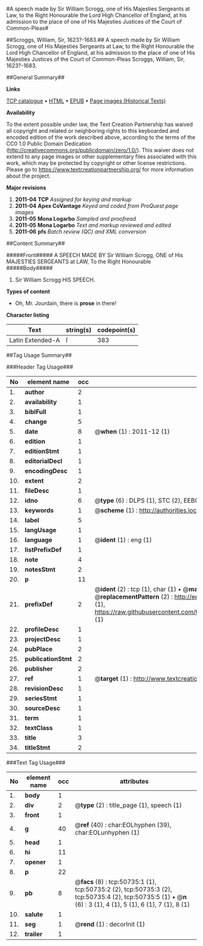 #A speech made by Sir William Scrogg, one of His Majesties Sergeants at Law, to the Right Honourable the Lord High Chancellor of England, at his admission to the place of one of His Majesties Justices of the Court of Common-Pleas#

##Scroggs, William, Sir, 1623?-1683.##
A speech made by Sir William Scrogg, one of His Majesties Sergeants at Law, to the Right Honourable the Lord High Chancellor of England, at his admission to the place of one of His Majesties Justices of the Court of Common-Pleas
Scroggs, William, Sir, 1623?-1683.

##General Summary##

**Links**

[TCP catalogue](http://www.ota.ox.ac.uk/tcp/)  • 
[HTML](http://tei.it.ox.ac.uk/tcp/Texts-HTML/free/A58/A58855.html)  • 
[EPUB](http://tei.it.ox.ac.uk/tcp/Texts-EPUB/free/A58/A58855.epub) • 
[Page images (Historical Texts)](https://historicaltexts.jisc.ac.uk/eebo-11907095e)

**Availability**

To the extent possible under law, the Text Creation Partnership has waived all copyright and related or neighboring rights to this keyboarded and encoded edition of the work described above, according to the terms of the CC0 1.0 Public Domain Dedication (http://creativecommons.org/publicdomain/zero/1.0/). This waiver does not extend to any page images or other supplementary files associated with this work, which may be protected by copyright or other license restrictions. Please go to https://www.textcreationpartnership.org/ for more information about the project.

**Major revisions**

1. __2011-04__ __TCP__ *Assigned for keying and markup*
1. __2011-04__ __Apex CoVantage__ *Keyed and coded from ProQuest page images*
1. __2011-05__ __Mona Logarbo__ *Sampled and proofread*
1. __2011-05__ __Mona Logarbo__ *Text and markup reviewed and edited*
1. __2011-06__ __pfs__ *Batch review (QC) and XML conversion*

##Content Summary##

#####Front#####
A SPEECH MADE BY Sir William Scrogg, ONE of His MAJESTIES SERGEANTS at LAW, To the Right Honourable 
#####Body#####

1. Sir William Scrogg HIS SPEECH.

**Types of content**

  * Oh, Mr. Jourdain, there is **prose** in there!

**Character listing**


|Text|string(s)|codepoint(s)|
|---|---|---|
|Latin Extended-A|ſ|383|

##Tag Usage Summary##

###Header Tag Usage###

|No|element name|occ|attributes|
|---|---|---|---|
|1.|__author__|2||
|2.|__availability__|1||
|3.|__biblFull__|1||
|4.|__change__|5||
|5.|__date__|8| @__when__ (1) : 2011-12 (1)|
|6.|__edition__|1||
|7.|__editionStmt__|1||
|8.|__editorialDecl__|1||
|9.|__encodingDesc__|1||
|10.|__extent__|2||
|11.|__fileDesc__|1||
|12.|__idno__|6| @__type__ (6) : DLPS (1), STC (2), EEBO-CITATION (1), OCLC (1), VID (1)|
|13.|__keywords__|1| @__scheme__ (1) : http://authorities.loc.gov/ (1)|
|14.|__label__|5||
|15.|__langUsage__|1||
|16.|__language__|1| @__ident__ (1) : eng (1)|
|17.|__listPrefixDef__|1||
|18.|__note__|4||
|19.|__notesStmt__|2||
|20.|__p__|11||
|21.|__prefixDef__|2| @__ident__ (2) : tcp (1), char (1)  •  @__matchPattern__ (2) : ([0-9\-]+):([0-9IVX]+) (1), (.+) (1)  •  @__replacementPattern__ (2) : http://eebo.chadwyck.com/downloadtiff?vid=$1&page=$2 (1), https://raw.githubusercontent.com/textcreationpartnership/Texts/master/tcpchars.xml#$1 (1)|
|22.|__profileDesc__|1||
|23.|__projectDesc__|1||
|24.|__pubPlace__|2||
|25.|__publicationStmt__|2||
|26.|__publisher__|2||
|27.|__ref__|1| @__target__ (1) : http://www.textcreationpartnership.org/docs/. (1)|
|28.|__revisionDesc__|1||
|29.|__seriesStmt__|1||
|30.|__sourceDesc__|1||
|31.|__term__|1||
|32.|__textClass__|1||
|33.|__title__|3||
|34.|__titleStmt__|2||


###Text Tag Usage###

|No|element name|occ|attributes|
|---|---|---|---|
|1.|__body__|1||
|2.|__div__|2| @__type__ (2) : title_page (1), speech (1)|
|3.|__front__|1||
|4.|__g__|40| @__ref__ (40) : char:EOLhyphen (39), char:EOLunhyphen (1)|
|5.|__head__|1||
|6.|__hi__|11||
|7.|__opener__|1||
|8.|__p__|22||
|9.|__pb__|8| @__facs__ (8) : tcp:50735:1 (1), tcp:50735:2 (2), tcp:50735:3 (2), tcp:50735:4 (2), tcp:50735:5 (1)  •  @__n__ (6) : 3 (1), 4 (1), 5 (1), 6 (1), 7 (1), 8 (1)|
|10.|__salute__|1||
|11.|__seg__|1| @__rend__ (1) : decorInit (1)|
|12.|__trailer__|1||
